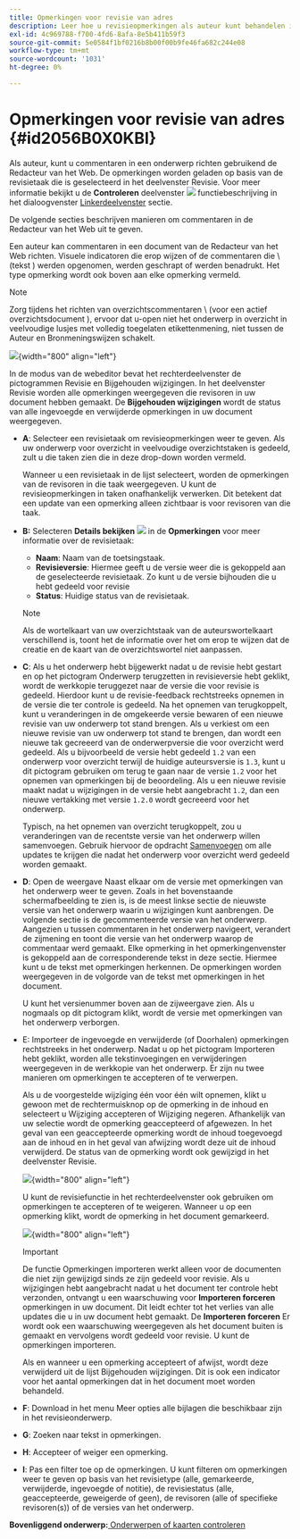 ```yaml
---
title: Opmerkingen voor revisie van adres
description: Leer hoe u revisieopmerkingen als auteur kunt behandelen in AEM hulplijnen. Ontdek hoe een auteur opmerkingen in een document kan bewerken, filteren, accepteren of afwijzen.
exl-id: 4c969788-f700-4fd6-8afa-8e5b411b59f3
source-git-commit: 5e0584f1bf0216b8b00f00b9fe46fa682c244e08
workflow-type: tm+mt
source-wordcount: '1031'
ht-degree: 0%

---
```


# Opmerkingen voor revisie van adres {#id2056B0X0KBI}


Als auteur, kunt u commentaren in een onderwerp richten gebruikend de Redacteur van het Web. De opmerkingen worden geladen op basis van de revisietaak die is geselecteerd in het deelvenster Revisie. Voor meer informatie bekijkt u de **Controleren** deelvenster ![](images/active-review-tasklist-icon.svg) functiebeschrijving in het dialoogvenster [Linkerdeelvenster](../user-guide/web-editor-features.md#id2051EA0M0HS) sectie.

De volgende secties beschrijven manieren om commentaren in de Redacteur van het Web uit te geven.

Een auteur kan commentaren in een document van de Redacteur van het Web richten. Visuele indicatoren die erop wijzen of de commentaren die \ (tekst \) werden opgenomen, werden geschrapt of werden benadrukt. Het type opmerking wordt ook boven aan elke opmerking vermeld.

>[!NOTE]
>
> Zorg tijdens het richten van overzichtscommentaren \ (voor een actief overzichtsdocument \), ervoor dat u-open niet het onderwerp in overzicht in veelvoudige lusjes met volledig toegelaten etikettenmening, niet tussen de Auteur en Bronmeningswijzen schakelt.

![](images/comments-page-web-editor_cs.png){width="800" align="left"}

In de modus van de webeditor bevat het rechterdeelvenster de pictogrammen Revisie en Bijgehouden wijzigingen. In het deelvenster Revisie worden alle opmerkingen weergegeven die revisoren in uw document hebben gemaakt. De **Bijgehouden wijzigingen** wordt de status van alle ingevoegde en verwijderde opmerkingen in uw document weergegeven.

- **A**: Selecteer een revisietaak om revisieopmerkingen weer te geven. Als uw onderwerp voor overzicht in veelvoudige overzichtstaken is gedeeld, zult u die taken zien die in deze drop-down worden vermeld.

  Wanneer u een revisietaak in de lijst selecteert, worden de opmerkingen van de revisoren in die taak weergegeven. U kunt de revisieopmerkingen in taken onafhankelijk verwerken. Dit betekent dat een update van een opmerking alleen zichtbaar is voor revisoren van die taak.

- **B:**  Selecteren **Details bekijken** ![](images/active-review-info-icon.svg) in de **Opmerkingen** voor meer informatie over de revisietaak:

   - **Naam**: Naam van de toetsingstaak.
   - **Revisieversie**: Hiermee geeft u de versie weer die is gekoppeld aan de geselecteerde revisietaak. Zo kunt u de versie bijhouden die u hebt gedeeld voor revisie
   - **Status**: Huidige status van de revisietaak.

  >[!NOTE]
  >
  > Als de wortelkaart van uw overzichtstaak van de auteurswortelkaart verschillend is, toont het de informatie over het om erop te wijzen dat de creatie en de kaart van de overzichtswortel niet aanpassen.

- **C**: Als u het onderwerp hebt bijgewerkt nadat u de revisie hebt gestart en op het pictogram Onderwerp terugzetten in revisieversie hebt geklikt, wordt de werkkopie teruggezet naar de versie die voor revisie is gedeeld. Hierdoor kunt u de revisie-feedback rechtstreeks opnemen in de versie die ter controle is gedeeld. Na het opnemen van terugkoppelt, kunt u veranderingen in de omgekeerde versie bewaren of een nieuwe revisie van uw onderwerp tot stand brengen. Als u verkiest om een nieuwe revisie van uw onderwerp tot stand te brengen, dan wordt een nieuwe tak gecreeerd van de onderwerpversie die voor overzicht werd gedeeld. Als u bijvoorbeeld de versie hebt gedeeld `1.2` van een onderwerp voor overzicht terwijl de huidige auteursversie is `1.3`, kunt u dit pictogram gebruiken om terug te gaan naar de versie `1.2` voor het opnemen van opmerkingen bij de beoordeling. Als u een nieuwe revisie maakt nadat u wijzigingen in de versie hebt aangebracht `1.2`, dan een nieuwe vertakking met versie `1.2.0` wordt gecreeerd voor het onderwerp.

  Typisch, na het opnemen van overzicht terugkoppelt, zou u veranderingen van de recentste versie van het onderwerp willen samenvoegen. Gebruik hiervoor de opdracht [Samenvoegen](web-editor-features.md#id205DF04E0HS) om alle updates te krijgen die nadat het onderwerp voor overzicht werd gedeeld worden gemaakt.

- **D**: Open de weergave Naast elkaar om de versie met opmerkingen van het onderwerp weer te geven. Zoals in het bovenstaande schermafbeelding te zien is, is de meest linkse sectie de nieuwste versie van het onderwerp waarin u wijzigingen kunt aanbrengen. De volgende sectie is de gecommenteerde versie van het onderwerp. Aangezien u tussen commentaren in het onderwerp navigeert, verandert de zijmening en toont die versie van het onderwerp waarop de commentaar werd gemaakt. Elke opmerking in het opmerkingenvenster is gekoppeld aan de corresponderende tekst in deze sectie. Hiermee kunt u de tekst met opmerkingen herkennen. De opmerkingen worden weergegeven in de volgorde van de tekst met opmerkingen in het document.

  U kunt het versienummer boven aan de zijweergave zien. Als u nogmaals op dit pictogram klikt, wordt de versie met opmerkingen van het onderwerp verborgen.

- E: Importeer de ingevoegde en verwijderde \(of Doorhalen\) opmerkingen rechtstreeks in het onderwerp. Nadat u op het pictogram Importeren hebt geklikt, worden alle tekstinvoegingen en verwijderingen weergegeven in de werkkopie van het onderwerp. Er zijn nu twee manieren om opmerkingen te accepteren of te verwerpen.

  Als u de voorgestelde wijziging één voor één wilt opnemen, klikt u gewoon met de rechtermuisknop op de opmerking in de inhoud en selecteert u Wijziging accepteren of Wijziging negeren. Afhankelijk van uw selectie wordt de opmerking geaccepteerd of afgewezen. In het geval van een geaccepteerde opmerking wordt de inhoud toegevoegd aan de inhoud en in het geval van afwijzing wordt deze uit de inhoud verwijderd. De status van de opmerking wordt ook gewijzigd in het deelvenster Revisie.

  ![](images/import-comment-accept-web-editor_cs.png){width="800" align="left"}

  U kunt de revisiefunctie in het rechterdeelvenster ook gebruiken om opmerkingen te accepteren of te weigeren. Wanneer u op een opmerking klikt, wordt de opmerking in het document gemarkeerd.

  ![](images/changes-tab_cs.png){width="800" align="left"}

  >[!IMPORTANT]
  >
  > De functie Opmerkingen importeren werkt alleen voor de documenten die niet zijn gewijzigd sinds ze zijn gedeeld voor revisie. Als u wijzigingen hebt aangebracht nadat u het document ter controle hebt verzonden, ontvangt u een waarschuwing voor **Importeren forceren** opmerkingen in uw document. Dit leidt echter tot het verlies van alle updates die u in uw document hebt gemaakt. De **Importeren forceren** Er wordt ook een waarschuwing weergegeven als het document buiten is gemaakt en vervolgens wordt gedeeld voor revisie. U kunt de opmerkingen importeren.

  Als en wanneer u een opmerking accepteert of afwijst, wordt deze verwijderd uit de lijst Bijgehouden wijzigingen. Dit is ook een indicator voor het aantal opmerkingen dat in het document moet worden behandeld.

- **F**: Download in het menu Meer opties alle bijlagen die beschikbaar zijn in het revisieonderwerp.
- **G**: Zoeken naar tekst in opmerkingen.
- **H**: Accepteer of weiger een opmerking.

- **I**: Pas een filter toe op de opmerkingen. U kunt filteren om opmerkingen weer te geven op basis van het revisietype \(alle, gemarkeerde, verwijderde, ingevoegde of notitie\), de revisiestatus \(alle, geaccepteerde, geweigerde of geen\), de revisoren \(alle of specifieke revisoren\(s\)\) of de versies van het onderwerp.


**Bovenliggend onderwerp:**[ Onderwerpen of kaarten controleren](review.md)
